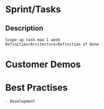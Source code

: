 

# Sprint/Tasks
## Description
```
Scope up task max 1 week
Definition/Arcitecture/Definition of Done
```

# Customer Demos


# Best Practises
```
- Development

```

